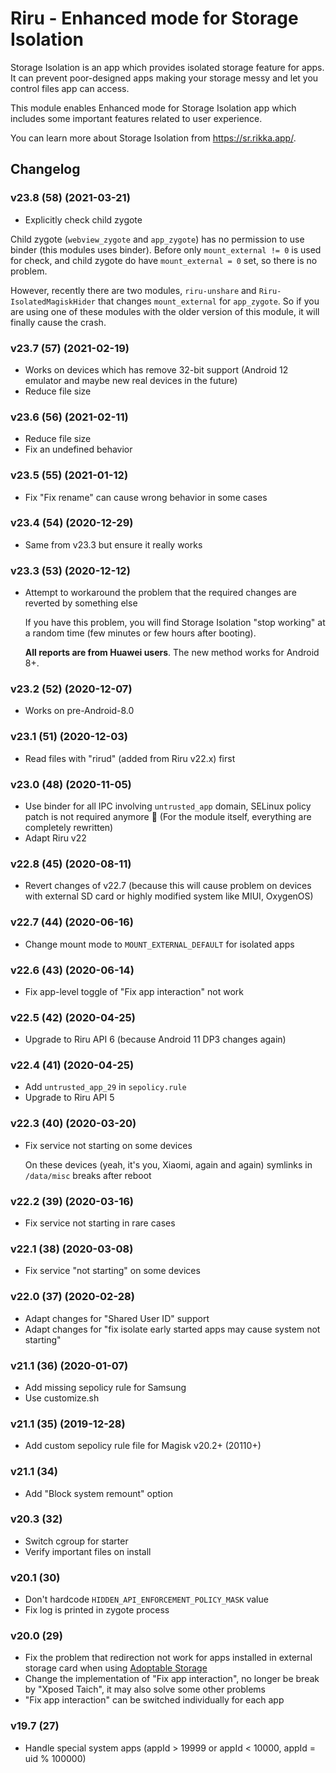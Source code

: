 # Riru - Enhanced mode for Storage Isolation

Storage Isolation is an app which provides isolated storage feature for apps. It can prevent poor-designed apps making your storage messy and let you control files app can access.

This module enables Enhanced mode for Storage Isolation app which includes some important features related to user experience.

You can learn more about Storage Isolation from <https://sr.rikka.app/>.

## Changelog

### v23.8 (58) (2021-03-21)

- Explicitly check child zygote

Child zygote (`webview_zygote` and `app_zygote`) has no permission to use binder (this modules uses binder). Before only `mount_external != 0` is used for check, and child zygote do have `mount_external = 0` set, so there is no problem.

However, recently there are two modules, `riru-unshare` and `Riru-IsolatedMagiskHider` that changes `mount_external` for `app_zygote`. So if you are using one of these modules with the older version of this module, it will finally cause the crash.

### v23.7 (57) (2021-02-19)

- Works on devices which has remove 32-bit support (Android 12 emulator and maybe new real devices in the future)
- Reduce file size

### v23.6 (56) (2021-02-11)

- Reduce file size
- Fix an undefined behavior

### v23.5 (55) (2021-01-12)

- Fix "Fix rename" can cause wrong behavior in some cases

### v23.4 (54) (2020-12-29)

- Same from v23.3 but ensure it really works

### v23.3 (53) (2020-12-12)

- Attempt to workaround the problem that the required changes are reverted by something else

  If you have this problem, you will find Storage Isolation "stop working" at a random time (few minutes or few hours after booting).

  **All reports are from Huawei users**. The new method works for Android 8+.

### v23.2 (52) (2020-12-07)

- Works on pre-Android-8.0

### v23.1 (51) (2020-12-03)

- Read files with "rirud" (added from Riru v22.x) first

### v23.0 (48) (2020-11-05)

- Use binder for all IPC involving `untrusted_app` domain, SELinux policy patch is not required anymore 🎉 (For the module itself, everything are completely rewritten)
- Adapt Riru v22

### v22.8 (45) (2020-08-11)

- Revert changes of v22.7 (because this will cause problem on devices with external SD card or highly modified system like MIUI, OxygenOS)

### v22.7 (44) (2020-06-16)

- Change mount mode to `MOUNT_EXTERNAL_DEFAULT` for isolated apps

### v22.6 (43) (2020-06-14)

- Fix app-level toggle of "Fix app interaction" not work

### v22.5 (42) (2020-04-25)

- Upgrade to Riru API 6 (because Android 11 DP3 changes again)

### v22.4 (41) (2020-04-25)

- Add `untrusted_app_29` in `sepolicy.rule`
- Upgrade to Riru API 5

### v22.3 (40) (2020-03-20)

- Fix service not starting on some devices

  On these devices (yeah, it's you, Xiaomi, again and again) symlinks in `/data/misc` breaks after reboot

### v22.2 (39) (2020-03-16)

- Fix service not starting in rare cases

### v22.1 (38) (2020-03-08)

- Fix service "not starting" on some devices

### v22.0 (37) (2020-02-28)

- Adapt changes for "Shared User ID" support
- Adapt changes for "fix isolate early started apps may cause system not starting"

### v21.1 (36) (2020-01-07)

- Add missing sepolicy rule for Samsung
- Use customize.sh

### v21.1 (35) (2019-12-28)

- Add custom sepolicy rule file for Magisk v20.2+ (20110+)

### v21.1 (34)

- Add "Block system remount" option

### v20.3 (32)

- Switch cgroup for starter
- Verify important files on install

### v20.1 (30)

- Don't hardcode `HIDDEN_API_ENFORCEMENT_POLICY_MASK` value
- Fix log is printed in zygote process

### v20.0 (29)

- Fix the problem that redirection not work for apps installed in external storage card when using [Adoptable Storage](https://source.android.com/devices/storage/adoptable)
- Change the implementation of "Fix app interaction", no longer be break by "Xposed Taich", it may also solve some other problems
- "Fix app interaction" can be switched individually for each app

### v19.7 (27)

- Handle special system apps (appId > 19999 or appId < 10000, appId = uid % 100000)